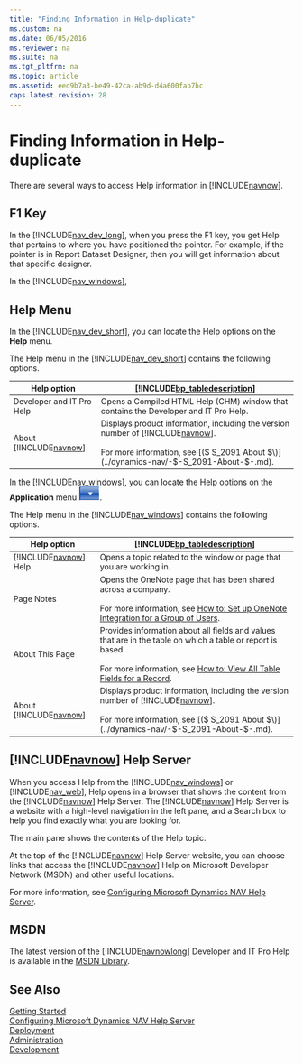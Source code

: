 ```yaml
---
title: "Finding Information in Help-duplicate"
ms.custom: na
ms.date: 06/05/2016
ms.reviewer: na
ms.suite: na
ms.tgt_pltfrm: na
ms.topic: article
ms.assetid: eed9b7a3-be49-42ca-ab9d-d4a600fab7bc
caps.latest.revision: 28
---
```

# Finding Information in Help-duplicate
There are several ways to access Help information in [!INCLUDE[navnow](../dynamics-nav/includes/navnow_md.md)].  
  
## F1 Key  
 In the [!INCLUDE[nav_dev_long](../dynamics-nav/includes/nav_dev_long_md.md)], when you press the F1 key, you get Help that pertains to where you have positioned the pointer. For example, if the pointer is in Report Dataset Designer, then you will get information about that specific designer.  
  
 In the [!INCLUDE[nav_windows](../dynamics-nav/includes/nav_windows_md.md)],  
  
## Help Menu  
 In the [!INCLUDE[nav_dev_short](../dynamics-nav/includes/nav_dev_short_md.md)], you can locate the Help options on the **Help** menu.  
  
 The Help menu in the [!INCLUDE[nav_dev_short](../dynamics-nav/includes/nav_dev_short_md.md)] contains the following options.  
  
|Help option|[!INCLUDE[bp_tabledescription](../dynamics-nav/includes/bp_tabledescription_md.md)]|  
|-----------------|---------------------------------------|  
|Developer and IT Pro Help|Opens a Compiled HTML Help \(CHM\) window that contains the Developer and IT Pro Help.|  
|About [!INCLUDE[navnow](../dynamics-nav/includes/navnow_md.md)]|Displays product information, including the version number of [!INCLUDE[navnow](../dynamics-nav/includes/navnow_md.md)].<br /><br /> For more information, see [\($ S\_2091 About $\)](../dynamics-nav/-$-S_2091-About-$-.md).|  
  
 In the [!INCLUDE[nav_windows](../dynamics-nav/includes/nav_windows_md.md)], you can locate the Help options on the **Application** menu ![Application Menu button in menu bar](../dynamics-nav/media/ApplicationMenuIcon.png "ApplicationMenuIcon").  
  
 The Help menu in the [!INCLUDE[nav_windows](../dynamics-nav/includes/nav_windows_md.md)] contains the following options.  
  
|Help option|[!INCLUDE[bp_tabledescription](../dynamics-nav/includes/bp_tabledescription_md.md)]|  
|-----------------|---------------------------------------|  
|[!INCLUDE[navnow](../dynamics-nav/includes/navnow_md.md)] Help|Opens a topic related to the window or page that you are working in.|  
|Page Notes|Opens the OneNote page that has been shared across a company.<br /><br /> For more information, see [How to: Set up OneNote Integration for a Group of Users](../Topic/How%20to:%20Set%20up%20OneNote%20Integration%20for%20a%20Group%20of%20Users.md).|  
|About This Page|Provides information about all fields and values that are in the table on which a table or report is based.<br /><br /> For more information, see [How to: View All Table Fields for a Record](../Topic/How%20to:%20View%20All%20Table%20Fields%20for%20a%20Record.md).|  
|About [!INCLUDE[navnow](../dynamics-nav/includes/navnow_md.md)]|Displays product information, including the version number of [!INCLUDE[navnow](../dynamics-nav/includes/navnow_md.md)].<br /><br /> For more information, see [\($ S\_2091 About $\)](../dynamics-nav/-$-S_2091-About-$-.md).|  
  
## [!INCLUDE[navnow](../dynamics-nav/includes/navnow_md.md)] Help Server  
 When you access Help from the [!INCLUDE[nav_windows](../dynamics-nav/includes/nav_windows_md.md)] or [!INCLUDE[nav_web](../dynamics-nav/includes/nav_web_md.md)], Help opens in a browser that shows the content from the [!INCLUDE[navnow](../dynamics-nav/includes/navnow_md.md)] Help Server. The [!INCLUDE[navnow](../dynamics-nav/includes/navnow_md.md)] Help Server is a website with a high\-level navigation in the left pane, and a Search box to help you find exactly what you are looking for.  
  
 The main pane shows the contents of the Help topic.  
  
 At the top of the [!INCLUDE[navnow](../dynamics-nav/includes/navnow_md.md)] Help Server website, you can choose links that access the [!INCLUDE[navnow](../dynamics-nav/includes/navnow_md.md)] Help on Microsoft Developer Network \(MSDN\) and other useful locations.  
  
 For more information, see [Configuring Microsoft Dynamics NAV Help Server](../dynamics-nav/Configuring-Microsoft-Dynamics-NAV-Help-Server.md).  
  
## MSDN  
 The latest version of the [!INCLUDE[navnowlong](../dynamics-nav/includes/navnowlong_md.md)] Developer and IT Pro Help is available in the [MSDN Library](http://go.microsoft.com/fwlink/?LinkId=262374).  
  
## See Also  
 [Getting Started](../dynamics-nav/Getting-Started.md)   
 [Configuring Microsoft Dynamics NAV Help Server](../dynamics-nav/Configuring-Microsoft-Dynamics-NAV-Help-Server.md)   
 [Deployment](../dynamics-nav/Deployment.md)   
 [Administration](../dynamics-nav/Administration.md)   
 [Development](../dynamics-nav/Development.md)